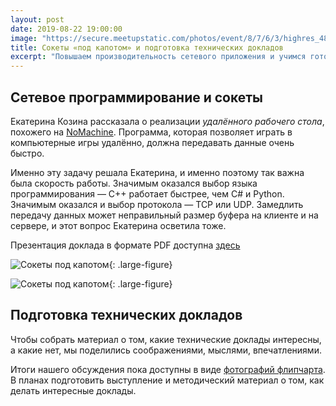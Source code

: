```yaml
---
layout: post
date: 2019-08-22 19:00:00
image: "https://secure.meetupstatic.com/photos/event/8/7/6/3/highres_483994659.jpeg"
title: Сокеты «под капотом» и подготовка технических докладов
excerpt: "Повышаем производительность сетевого приложения и учимся готовить технические доклады."
---
```


## Сетевое программирование и сокеты

Екатерина Козина рассказала о реализации *удалённого рабочего стола*, похожего на [NoMachine](https://www.nomachine.com/ru). Программа, которая позволяет играть в компьютерные игры удалённо, должна передавать данные очень быстро.

Именно эту задачу решала Екатерина, и именно поэтому так важна была скорость работы. Значимым оказался выбор языка программирования&nbsp;&mdash; C++ работает быстрее, чем C# и Python. Значимым оказался и выбор протокола&nbsp;&mdash; TCP или UDP. Замедлить передачу данных может неправильный размер буфера на клиенте и на сервере, и этот вопрос Екатерина осветила тоже.

Презентация доклада в формате PDF доступна [здесь](/downloads/sockets-under-bonnet.pdf)

![Сокеты под капотом](/img/results/sockets-under-bonnet-1.jpg){: .large-figure}

![Сокеты под капотом](/img/results/sockets-under-bonnet-2.jpg){: .large-figure}

## Подготовка технических докладов

Чтобы собрать материал о том, какие технические доклады интересны, а какие нет, мы поделились соображениями, мыслями, впечатлениями.

Итоги нашего обсуждения пока доступны в виде [фотографий флипчарта](https://www.meetup.com/progmsk/photos/30282628/484217332/). В планах подготовить выступление и методический материал о том, как делать интересные доклады.
